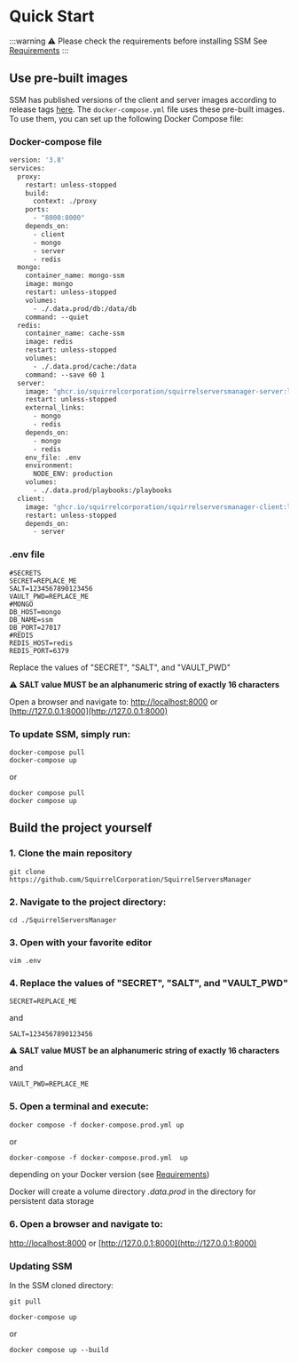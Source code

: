 # Quick Start

:::warning ⚠️ Please check the requirements before installing SSM
See [Requirements](/docs/requirements)
:::

## Use pre-built images

SSM has published versions of the client and server images according to release tags [here](https://github.com/orgs/SquirrelCorporation/packages?repo_name=SquirrelServersManager).
The `docker-compose.yml` file uses these pre-built images. To use them, you can set up the following Docker Compose file:

### Docker-compose file
```dockerfile
version: '3.8'
services:
  proxy:
    restart: unless-stopped
    build:
      context: ./proxy
    ports:
      - "8000:8000"
    depends_on:
      - client
      - mongo
      - server
      - redis
  mongo:
    container_name: mongo-ssm
    image: mongo
    restart: unless-stopped
    volumes:
      - ./.data.prod/db:/data/db
    command: --quiet
  redis:
    container_name: cache-ssm
    image: redis
    restart: unless-stopped
    volumes:
      - ./.data.prod/cache:/data
    command: --save 60 1
  server:
    image: "ghcr.io/squirrelcorporation/squirrelserversmanager-server:latest"
    restart: unless-stopped
    external_links:
      - mongo
      - redis
    depends_on:
      - mongo
      - redis
    env_file: .env
    environment:
      NODE_ENV: production
    volumes:
      - ./.data.prod/playbooks:/playbooks
  client:
    image: "ghcr.io/squirrelcorporation/squirrelserversmanager-client:latest"
    restart: unless-stopped
    depends_on:
      - server
```

### .env file
```
#SECRETS
SECRET=REPLACE_ME
SALT=1234567890123456
VAULT_PWD=REPLACE_ME
#MONGO
DB_HOST=mongo
DB_NAME=ssm
DB_PORT=27017
#REDIS
REDIS_HOST=redis
REDIS_PORT=6379
```
Replace the values of "SECRET", "SALT", and "VAULT_PWD"

⚠ **SALT value MUST be an alphanumeric string of exactly 16 characters**

Open a browser and navigate to:
[http://localhost:8000](http://localhost:8000) or [http://127.0.0.1:8000](http://127.0.0.1:8000)

### To update SSM, simply run:
```shell
docker-compose pull
docker-compose up
```
or
```shell
docker compose pull
docker compose up
```

## Build the project yourself

### 1. Clone the main repository
```shell
git clone https://github.com/SquirrelCorporation/SquirrelServersManager
```
### 2. Navigate to the project directory:
```shell
cd ./SquirrelServersManager
```
### 3. Open with your favorite editor
```shell
vim .env
```
### 4. Replace the values of "SECRET", "SALT", and "VAULT_PWD"
```
SECRET=REPLACE_ME
```
and
```
SALT=1234567890123456
```
⚠ **SALT value MUST be an alphanumeric string of exactly 16 characters**

and
```
VAULT_PWD=REPLACE_ME
```

### 5. Open a terminal and execute:
```shell
docker compose -f docker-compose.prod.yml up
```
or
```shell
docker-compose -f docker-compose.prod.yml  up
```
depending on your Docker version (see [Requirements](/docs/requirements))

Docker will create a volume directory *.data.prod* in the directory for persistent data storage

### 6. Open a browser and navigate to:

[http://localhost:8000](http://localhost:8000) or [http://127.0.0.1:8000](http://127.0.0.1:8000)

### Updating SSM

In the SSM cloned directory:

```shell
git pull
```

```shell
docker-compose up
```

or

```shell
docker compose up --build
```
